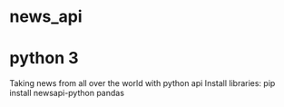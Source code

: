 # news_api
# python 3
Taking news from all over the world with python api
Install libraries: pip install newsapi-python pandas
